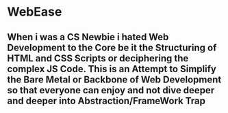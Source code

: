 # WebEase
## When i was a CS Newbie i hated Web Development to the Core be it the Structuring of HTML and CSS Scripts or deciphering the complex JS Code. This is an Attempt to Simplify the Bare Metal or Backbone of Web Development so that everyone can enjoy and not dive deeper and deeper into Abstraction/FrameWork Trap
